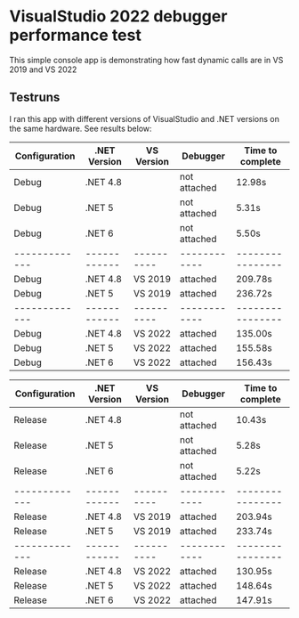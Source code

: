 # VisualStudio 2022 debugger performance test
This simple console app is demonstrating how fast dynamic calls are in VS 2019 and VS 2022

## Testruns
I ran this app with different versions of VisualStudio and .NET versions on the same hardware. See results below:

| Configuration | .NET Version | VS Version | Debugger     | Time to complete |
| ------------- | ------------ | ---------- | ------------ | ---------------- |
| Debug         | .NET 4.8     |            | not attached | 12.98s           |
| Debug         | .NET 5       |            | not attached | 5.31s            |
| Debug         | .NET 6       |            | not attached | 5.50s            |
| ------------- | ------------ | ---------- | ------------ | ---------------- |
| Debug         | .NET 4.8     | VS 2019    | attached     | 209.78s          |
| Debug         | .NET 5       | VS 2019    | attached     | 236.72s          |
| ------------- | ------------ | ---------- | ------------ | ---------------- |
| Debug         | .NET 4.8     | VS 2022    | attached     | 135.00s          |
| Debug         | .NET 5       | VS 2022    | attached     | 155.58s          |
| Debug         | .NET 6       | VS 2022    | attached     | 156.43s          |

| Configuration | .NET Version | VS Version | Debugger     | Time to complete |
| ------------- | ------------ | ---------- | ------------ | ---------------- |
| Release       | .NET 4.8     |            | not attached | 10.43s           |
| Release       | .NET 5       |            | not attached | 5.28s            |
| Release       | .NET 6       |            | not attached | 5.22s            |
| ------------- | ------------ | ---------- | ------------ | ---------------- |
| Release       | .NET 4.8     | VS 2019    | attached     | 203.94s          |
| Release       | .NET 5       | VS 2019    | attached     | 233.74s          |
| ------------- | ------------ | ---------- | ------------ | ---------------- |
| Release       | .NET 4.8     | VS 2022    | attached     | 130.95s          |
| Release       | .NET 5       | VS 2022    | attached     | 148.64s          |
| Release       | .NET 6       | VS 2022    | attached     | 147.91s          |

